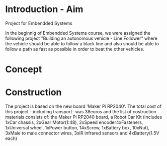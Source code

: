 # Introduction - Aim
Project for Embendded Systems

  In the beginnig of Embendded Systems course, we were assigned the following project "Building an autonomous vehicle - Line Follower" where the vehicle should be able to follow a black line and also should be able to follow a path as fast as possible in order to beat the other vehicles. 
  
  
# Concept


# Construction
  The project is based on the new board 'Maker Pi RP2040'. 
  The total cost of this project - including transport- was 38euros and the list of costruction materials consists of: the Maker Pi RP2040 board, a Robot Car Kit (includes 1xCar chassis, 2xGear Motor(1:48), 2xSpeed encoder4xFasteners, 1xUniversal wheel, 1xPower button, 14xScrew, 1xBattery box, 10xNut), 3xMale to male connector wires, 3xIR infrared sensors and 4xBattery(1.5V each) 
  
  

  

